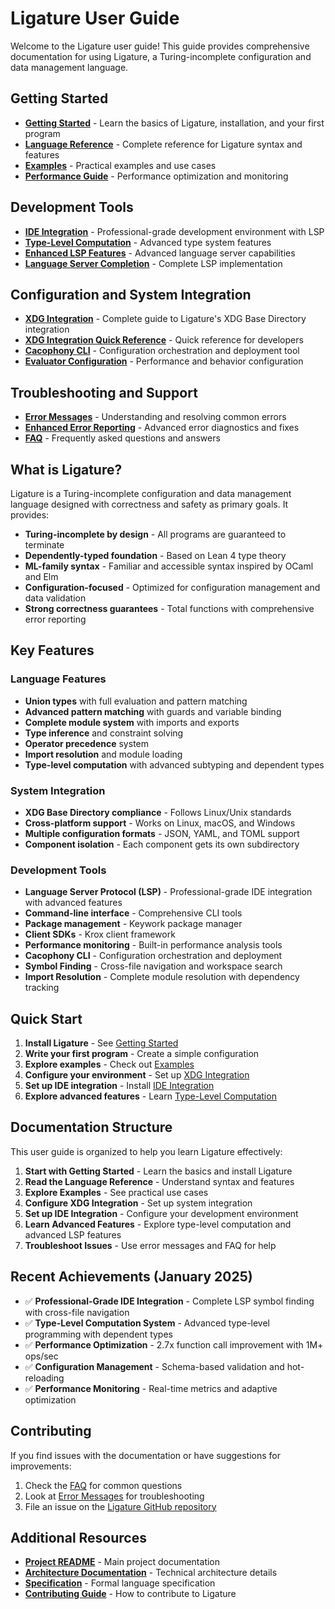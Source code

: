 # Ligature User Guide

Welcome to the Ligature user guide! This guide provides comprehensive documentation for using Ligature, a Turing-incomplete configuration and data management language.

## Getting Started

- **[Getting Started](getting-started.md)** - Learn the basics of Ligature, installation, and your first program
- **[Language Reference](language-reference.md)** - Complete reference for Ligature syntax and features
- **[Examples](examples.md)** - Practical examples and use cases
- **[Performance Guide](performance-guide.md)** - Performance optimization and monitoring

## Development Tools

- **[IDE Integration](ide-integration.md)** - Professional-grade development environment with LSP
- **[Type-Level Computation](type-level-computation.md)** - Advanced type system features
- **[Enhanced LSP Features](enhanced-lsp-features.md)** - Advanced language server capabilities
- **[Language Server Completion](language-server-completion.md)** - Complete LSP implementation

## Configuration and System Integration

- **[XDG Integration](xdg-integration.md)** - Complete guide to Ligature's XDG Base Directory integration
- **[XDG Integration Quick Reference](xdg-integration-quick-reference.md)** - Quick reference for developers
- **[Cacophony CLI](cacophony-cli.md)** - Configuration orchestration and deployment tool
- **[Evaluator Configuration](evaluator-configuration.md)** - Performance and behavior configuration

## Troubleshooting and Support

- **[Error Messages](error-messages.md)** - Understanding and resolving common errors
- **[Enhanced Error Reporting](enhanced-error-reporting.md)** - Advanced error diagnostics and fixes
- **[FAQ](faq.md)** - Frequently asked questions and answers

## What is Ligature?

Ligature is a Turing-incomplete configuration and data management language designed with correctness and safety as primary goals. It provides:

- **Turing-incomplete by design** - All programs are guaranteed to terminate
- **Dependently-typed foundation** - Based on Lean 4 type theory
- **ML-family syntax** - Familiar and accessible syntax inspired by OCaml and Elm
- **Configuration-focused** - Optimized for configuration management and data validation
- **Strong correctness guarantees** - Total functions with comprehensive error reporting

## Key Features

### Language Features

- **Union types** with full evaluation and pattern matching
- **Advanced pattern matching** with guards and variable binding
- **Complete module system** with imports and exports
- **Type inference** and constraint solving
- **Operator precedence** system
- **Import resolution** and module loading
- **Type-level computation** with advanced subtyping and dependent types

### System Integration

- **XDG Base Directory compliance** - Follows Linux/Unix standards
- **Cross-platform support** - Works on Linux, macOS, and Windows
- **Multiple configuration formats** - JSON, YAML, and TOML support
- **Component isolation** - Each component gets its own subdirectory

### Development Tools

- **Language Server Protocol (LSP)** - Professional-grade IDE integration with advanced features
- **Command-line interface** - Comprehensive CLI tools
- **Package management** - Keywork package manager
- **Client SDKs** - Krox client framework
- **Performance monitoring** - Built-in performance analysis tools
- **Cacophony CLI** - Configuration orchestration and deployment
- **Symbol Finding** - Cross-file navigation and workspace search
- **Import Resolution** - Complete module resolution with dependency tracking

## Quick Start

1. **Install Ligature** - See [Getting Started](getting-started.md)
2. **Write your first program** - Create a simple configuration
3. **Explore examples** - Check out [Examples](examples.md)
4. **Configure your environment** - Set up [XDG Integration](xdg-integration.md)
5. **Set up IDE integration** - Install [IDE Integration](ide-integration.md)
6. **Explore advanced features** - Learn [Type-Level Computation](type-level-computation.md)

## Documentation Structure

This user guide is organized to help you learn Ligature effectively:

1. **Start with Getting Started** - Learn the basics and install Ligature
2. **Read the Language Reference** - Understand syntax and features
3. **Explore Examples** - See practical use cases
4. **Configure XDG Integration** - Set up system integration
5. **Set up IDE Integration** - Configure your development environment
6. **Learn Advanced Features** - Explore type-level computation and advanced LSP features
7. **Troubleshoot Issues** - Use error messages and FAQ for help

## Recent Achievements (January 2025)

- ✅ **Professional-Grade IDE Integration** - Complete LSP symbol finding with cross-file navigation
- ✅ **Type-Level Computation System** - Advanced type-level programming with dependent types
- ✅ **Performance Optimization** - 2.7x function call improvement with 1M+ ops/sec
- ✅ **Configuration Management** - Schema-based validation and hot-reloading
- ✅ **Performance Monitoring** - Real-time metrics and adaptive optimization

## Contributing

If you find issues with the documentation or have suggestions for improvements:

1. Check the [FAQ](faq.md) for common questions
2. Look at [Error Messages](error-messages.md) for troubleshooting
3. File an issue on the [Ligature GitHub repository](https://github.com/ligature-lang/ligature)

## Additional Resources

- **[Project README](../../README.md)** - Main project documentation
- **[Architecture Documentation](../architecture/)** - Technical architecture details
- **[Specification](../.lang/spec/)** - Formal language specification
- **[Contributing Guide](../../CONTRIBUTING.md)** - How to contribute to Ligature
